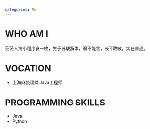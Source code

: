 ```yaml
---
categories: Me
---
```


# WHO AM I
茫茫人海小程序员一枚，生于苏联解体，弱不能言，长不敦敏，实在普通。


# VOCATION
- 上海麻袋理财 Java工程师

# PROGRAMMING SKILLS

- Java
- Python